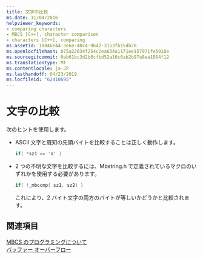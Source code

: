 ```yaml
---
title: 文字の比較
ms.date: 11/04/2016
helpviewer_keywords:
- comparing characters
- MBCS [C++], character comparison
- characters [C++], comparing
ms.assetid: 18846e44-3e6e-40c4-9b42-3153fb15db20
ms.openlocfilehash: 075a22634f254c2ea634a1171ee157971fe5918e
ms.sourcegitcommit: 0ab61bc3d2b6cfbd52a16c6ab2b97a8ea1864f12
ms.translationtype: MT
ms.contentlocale: ja-JP
ms.lasthandoff: 04/23/2019
ms.locfileid: "62410695"
---
```

# <a name="character-comparison"></a>文字の比較

次のヒントを使用します。

- ASCII 文字と既知の先頭バイトを比較することは正しく動作します。

    ```cpp
    if( *sz1 == 'A' )
    ```

- 2 つの不明な文字を比較するには、Mbstring.h で定義されているマクロのいずれかを使用する必要があります。

    ```cpp
    if( !_mbccmp( sz1, sz2) )
    ```

   これにより、2 バイト文字の両方のバイトが等しいかどうかと比較されます。

## <a name="see-also"></a>関連項目

[MBCS のプログラミングについて](../text/mbcs-programming-tips.md)<br/>
[バッファー オーバーフロー](../text/buffer-overflow.md)
